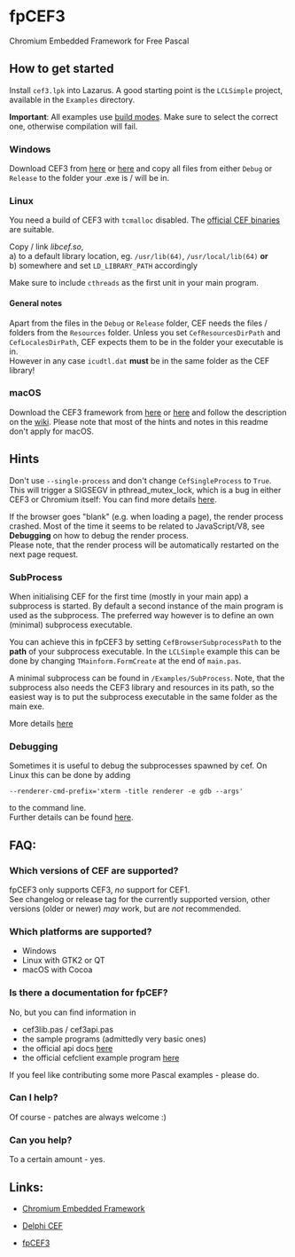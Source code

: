 fpCEF3
======

Chromium Embedded Framework for Free Pascal

## How to get started
Install `cef3.lpk` into Lazarus. A good starting point is the `LCLSimple` project, available in the `Examples` directory.

**Important**: All examples use [build modes](http://wiki.freepascal.org/IDE_Window:_Compiler_Options#Selecting_the_active_build_mode). Make sure to select the correct one, otherwise compilation will fail.


### Windows
Download CEF3 from [here][1a] or [here][1b] and copy all files from either `Debug` or `Release` to the folder your .exe is / will be in.

### Linux
You need a build of CEF3 with `tcmalloc` disabled. The [official CEF binaries][1a] are suitable.

Copy / link _libcef.so_,  
  a) to a default library location, eg. `/usr/lib(64)`, `/usr/local/lib(64)` __or__  
  b) somewhere and set `LD_LIBRARY_PATH` accordingly

Make sure to include `cthreads` as the first unit in your main program.

#### General notes
Apart from the files in the `Debug` or `Release` folder, CEF needs the files / folders from the `Resources` folder. Unless you set `CefResourcesDirPath` and `CefLocalesDirPath`, CEF expects them to be in the folder your executable is in.  
However in any case `icudtl.dat` __must__ be in the same folder as the CEF library!


### macOS
Download the CEF3 framework from [here][1a] or [here][1b] and follow the description on the [wiki][wiki]. Please note that most of the hints and notes in this readme don't apply for macOS.


## Hints

Don't use `--single-process` and don't change `CefSingleProcess` to `True`.  
This will trigger a SIGSEGV in pthread_mutex_lock, which is a bug in either CEF3 or Chromium itself: You can find more details [here][4].

If the browser goes "blank" (e.g. when loading a page), the render process crashed.
Most of the time it seems to be related to JavaScript/V8, see **Debugging**  on how to debug the render process.  
Please note, that the render process will be automatically restarted on the next page request.


### SubProcess
When initialising CEF for the first time (mostly in your main app) a subprocess is started. By default a second instance of the main program is used as the subprocess.
The preferred way however is to define an own (minimal) subprocess executable.

You can achieve this in fpCEF3 by setting `CefBrowserSubprocessPath` to the **path** of your subprocess executable.
In the `LCLSimple` example this can be done by changing `TMainform.FormCreate` at the end of `main.pas`.

A minimal subprocess can be found in `/Examples/SubProcess`. Note, that the subprocess also needs the CEF3 library and resources in its path, so the easiest way is to put the subprocess executable in the same folder as the main exe.

More details [here][5]

### Debugging
Sometimes it is useful to debug the subprocesses spawned by cef. On Linux this can be done by adding
```shell
--renderer-cmd-prefix='xterm -title renderer -e gdb --args'
```
to the command line.  
Further details can be found [here][6].

## FAQ:
### Which versions of CEF are supported?

fpCEF3 only supports CEF3, *no* support for CEF1.  
See changelog or release tag for the currently supported version, other versions (older or newer) *may* work, but are *not* recommended.

### Which platforms are supported?

- Windows
- Linux with GTK2 or QT
- macOS with Cocoa

### Is there a documentation for fpCEF?
No, but you can find information in

- cef3lib.pas / cef3api.pas
- the sample programs (admittedly very basic ones)
- the official api docs [here][2]
- the official cefclient example program [here][3]

If you feel like contributing some more Pascal examples - please do.

### Can I help?
Of course - patches are always welcome :)

### Can you help?
To a certain amount - yes.

## Links:
 *  [Chromium Embedded Framework](https://bitbucket.org/chromiumembedded/cef)
 *  [Delphi CEF](https://github.com/hgourvest/dcef3)

 *  [fpCEF3](http://github.com/dliw/fpCEF3)

[wiki]:https://github.com/dliw/fpCEF3/wiki/macOS
[1a]:http://www.magpcss.net/cef_downloads
[1b]:http://www.cefbuilds.com
[2]:http://magpcss.org/ceforum/apidocs3/
[3]:https://bitbucket.org/chromiumembedded/cef/src/936e595fe5e9aa5e7641abf72e1f872f9d0ceb73/tests/cefclient/?at=master
[4]:https://code.google.com/p/chromiumembedded/issues/detail?id=976
[5]:https://bitbucket.org/chromiumembedded/cef/wiki/Architecture#markdown-header-cef3
[6]:https://chromium.googlesource.com/chromium/src/+/master/docs/linux_debugging.md
